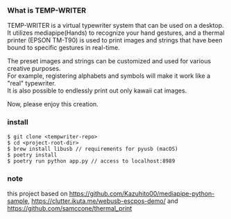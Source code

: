 ### What is TEMP-WRITER

TEMP-WRITER is a virtual typewriter system that can be used on a desktop.  
 It utilizes mediapipe(Hands) to recognize your hand gestures, and a thermal printer (EPSON TM-T90) is used to print images and strings that have been bound to specific gestures in real-time.

The preset images and strings can be customized and used for various creative purposes.  
For example, registering alphabets and symbols will make it work like a "real" typewriter.  
It is also possible to endlessly print out only kawaii cat images.

Now, please enjoy this creation.

### install

```
$ git clone <tempwriter-repo>
$ cd <project-root-dir>
$ brew install libusb // requirements for pyusb (macOS)
$ poetry install
$ poetry run python app.py // access to localhost:8989
```

### note

this project based on https://github.com/Kazuhito00/mediapipe-python-sample, https://clutter.ikuta.me/webusb-escpos-demo/ and https://github.com/samccone/thermal_print
